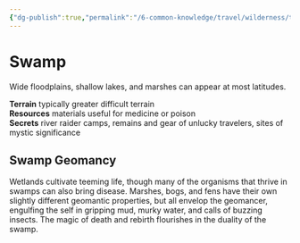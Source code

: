 ```yaml
---
{"dg-publish":true,"permalink":"/6-common-knowledge/travel/wilderness/terrain-types/swamp/","noteIcon":""}
---
```


# Swamp

Wide floodplains, shallow lakes, and marshes can appear at most latitudes.

**Terrain** typically greater difficult terrain  
**Resources** materials useful for medicine or poison  
**Secrets** river raider camps, remains and gear of unlucky travelers, sites of mystic significance

## Swamp Geomancy 

Wetlands cultivate teeming life, though many of the organisms that thrive in swamps can also bring disease. Marshes, bogs, and fens have their own slightly different geomantic properties, but all envelop the geomancer, engulfing the self in gripping mud, murky water, and calls of buzzing insects. The magic of death and rebirth flourishes in the duality of the swamp.